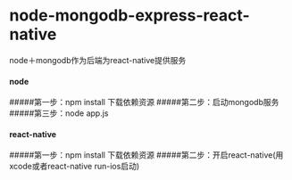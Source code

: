 # node-mongodb-express-react-native
node＋mongodb作为后端为react-native提供服务
#### node
#####第一步：npm install 下载依赖资源
#####第二步：启动mongodb服务
#####第三步：node app.js

#### react-native
#####第一步：npm install 下载依赖资源
#####第二步：开启react-native(用xcode或者react-native run-ios启动)
